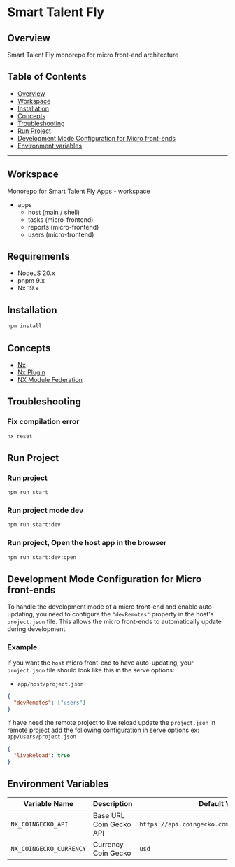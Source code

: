 # Smart Talent Fly

## Overview

Smart Talent Fly monorepo for micro front-end architecture

## Table of Contents

- [Overview](#overview)
- [Workspace](#workspace)
- [Installation](#installation)
- [Concepts](#concepts)
- [Troubleshooting](#troubleshooting)
- [Run Project](#run-project)
- [Development Mode Configuration for Micro front-ends](#development-mode-configuration-for-microfrontends)
- [Environment variables](#environment-variables)

---

## Workspace

Monorepo for Smart Talent Fly Apps - workspace

- apps
  - host (main / shell)
  - tasks (micro-frontend)
  - reports (micro-frontend)
  - users (micro-frontend)

## Requirements

- NodeJS 20.x
- pnpm 9.x
- Nx 19.x

## Installation

```bash
npm install
```

## Concepts

- [Nx](https://nx.dev/)
- [Nx Plugin](https://nx.dev/nx-plugin)
- [NX Module Federation](https://nx.dev/concepts/module-federation/module-federation-and-nx)

## Troubleshooting

### Fix compilation error

```bash
nx reset
```

## Run Project

### Run project

```bash
npm run start
```

### Run project mode dev

```bash
npm run start:dev
```

### Run project, Open the host app in the browser

```bash
npm run start:dev:open
```

## Development Mode Configuration for Micro front-ends

To handle the development mode of a micro front-end and enable auto-updating, you need to configure the `"devRemotes"` property in the host's `project.json` file. This allows the micro front-ends to automatically update during development.

### Example

If you want the `host` micro front-end to have auto-updating, your `project.json` file should look like this in the serve options:

- `app/host/project.json`

```json
{
  "devRemotes": ["users"]
}
```

if have need the remote project to live reload update the `project.json` in remote project add the following configuration in serve options
ex: `app/users/project.json`

```json
{
  "liveReload": true
}
```

## Environment Variables

| Variable Name              | Description              | Default Value                                    | Required |
| -------------------------- | ------------------------ | ------------------------------------------------ | -------- |
| `NX_COINGECKO_API`         | Base URL Coin Gecko API  | `https://api.coingecko.com/api/v3/coins/markets` | Yes      |
| `NX_COINGECKO_CURRENCY`    | Currency Coin Gecko      |  `usd`                                           | Yes      |
